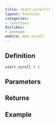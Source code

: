 ```yaml
---
title: start_scroll()
layout: function
categories:
- functions
divlikes:
- bennugd
module: mod_scroll
---
```


## Definition

    start_scroll ( )

## Parameters

## Returns

## Example
